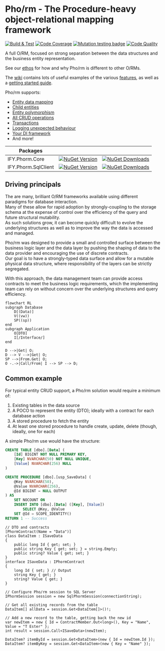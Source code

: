 # Pho/rm - The **P**rocedure-**h**eavy **o**bject-**r**elational **m**apping framework

[![Build & Test](https://github.com/IFYates/Phorm/actions/workflows/dotnet.yml/badge.svg)](https://github.com/IFYates/Phorm/actions/workflows/dotnet.yml)
[![Code Coverage](https://app.codacy.com/project/badge/Coverage/9862eeae674c422f84ea6dbe46ecc51e)](https://www.codacy.com/gh/IFYates/Phorm/dashboard?utm_source=github.com&utm_medium=referral&utm_content=IFYates/Phorm&utm_campaign=Badge_Coverage)
[![Mutation testing badge](https://img.shields.io/endpoint?style=flat&url=https%3A%2F%2Fbadge-api.stryker-mutator.io%2Fgithub.com%2FIFYates%2FPhorm%2Fmain)](https://dashboard.stryker-mutator.io/reports/github.com/IFYates/Phorm/main)
[![Code Quality](https://app.codacy.com/project/badge/Grade/9862eeae674c422f84ea6dbe46ecc51e)](https://www.codacy.com/gh/IFYates/Phorm/dashboard?utm_source=github.com&amp;utm_medium=referral&amp;utm_content=IFYates/Phorm&amp;utm_campaign=Badge_Grade)

A full O/RM, focused on strong separation between the data structures and the business entity representation.

See our [ethos](https://github.com/IFYates/Phorm/wiki/ethos) for how and why Pho/rm is different to other O/RMs.

The [wiki](https://github.com/IFYates/Phorm/wiki) contains lots of useful examples of the various [features](https://github.com/IFYates/Phorm/wiki#feature-list), as well as a [getting started guide](https://github.com/IFYates/Phorm/wiki/getting-started).

Pho/rm supports:
* [Entity data mapping](https://github.com/IFYates/Phorm/wiki/howto-get)
* [Child entities](https://github.com/IFYates/Phorm/wiki/howto-get#resultsets)
* [Entity polymorphism](https://github.com/IFYates/Phorm/wiki/howto-get#genspec)
* [All CRUD operations](https://github.com/IFYates/Phorm/wiki/howto-call)
* [Transactions](https://github.com/IFYates/Phorm/wiki/howto-connectivity#transactions)
* [Logging unexpected behaviour](https://github.com/IFYates/Phorm/wiki/howto-events)
* [Your DI framework](https://github.com/IFYates/Phorm/wiki/howto-di)
* And more!

Packages|||
-|-|-
IFY.Phorm.Core|[![NuGet Version](https://img.shields.io/nuget/v/IFY.Phorm.Core)](https://www.nuget.org/packages/IFY.Phorm.Core/)|[![NuGet Downloads](https://img.shields.io/nuget/dt/IFY.Phorm.Core)](https://www.nuget.org/packages/IFY.Phorm.Core/)
IFY.Phorm.SqlClient|[![NuGet Version](https://img.shields.io/nuget/v/IFY.Phorm.SqlClient)](https://www.nuget.org/packages/IFY.Phorm.SqlClient/)|[![NuGet Downloads](https://img.shields.io/nuget/dt/IFY.Phorm.SqlClient)](https://www.nuget.org/packages/IFY.Phorm.SqlClient/)

## Driving principals
The are many, brilliant O/RM frameworks available using different paradigms for database interaction.  
Many of these allow for rapid adoption by strongly-coupling to the storage schema at the expense of control over the efficiency of the query and future structural mutability.  
As such solutions grow, it can become quickly difficult to evolve the underlying structures as well as to improve the way the data is accessed and managed.

Pho/rm was designed to provide a small and controlled surface between the business logic layer and the data layer by pushing the shaping of data to the data provider and encouraging the use of discrete contracts.  
Our goal is to have a strongly-typed data surface and allow for a mutable physical data structure, where responsibility of the layers can be strictly segregated.

With this approach, the data management team can provide access contracts to meet the business logic requirements, which the implementing team can rely on without concern over the underlying structures and query efficiency.

```mermaid
flowchart RL
subgraph Database
    D[(Data)]
    V((vw))
    SP((sp))
end
subgraph Application
    O[DTO]
    I[/Interface/]
end

D -->|Get| O;
D --> V -->|Get| O;
SP -->|From.Get| O;
O -.->|Call/From| I --> SP --> D;
```

## Common example
For typical entity CRUD support, a Pho/rm solution would require a minimum of:
1. Existing tables in the data source
1. A POCO to represent the entity (DTO); ideally with a contract for each database action
1. A stored procedure to fetch the entity
1. At least one stored procedure to handle create, update, delete (though, ideally, one for each)

A simple Pho/rm use would have the structure:
```SQL
CREATE TABLE [dbo].[Data] (
    [Id] BIGINT NOT NULL PRIMARY KEY,
    [Key] NVARCHAR(50) NOT NULL UNIQUE,
    [Value] NVARCHAR(256) NULL
)

CREATE PROCEDURE [dbo].[usp_SaveData] (
    @Key NVARCHAR(50),
    @Value NVARCHAR(256),
    @Id BIGINT = NULL OUTPUT
) AS
    SET NOCOUNT ON
    INSERT INTO [dbo].[Data] ([Key], [Value])
        SELECT @Key, @Value
    SET @Id = SCOPE_IDENTITY()
RETURN 1 -- Success
```
```CSharp
// DTO and contracts
[PhormContract(Name = "Data")]
class DataItem : ISaveData
{
    public long Id { get; set; }
    public string Key { get; set; } = string.Empty;
    public string? Value { get; set; }
}
interface ISaveData : IPhormContract
{
    long Id { set; } // Output
    string Key { get; }
    string? Value { get; }
}

// Configure Pho/rm session to SQL Server
IPhormSession session = new SqlPhormSession(connectionString);

// Get all existing records from the table
DataItem[] allData = session.Get<DataItem[]>()!;

// Add a new record to the table, getting back the new id
var newItem = new { Id = ContractMember.Out<long>(), Key = "Name", Value = "T Ester" };
int result = session.Call<ISaveData>(newItem);

DataItem? itemById = session.Get<DataItem>(new { Id = newItem.Id });
DataItem? itemByKey = session.Get<DataItem>(new { Key = "Name" });
```